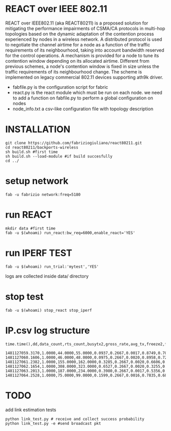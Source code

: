# REACT over IEEE 802.11

REACT over IEEE802.11 (aka REACT80211) is a proposed solution for mitigating the performance impairments of CSMA/CA protocols in multi-hop topologies based on the dynamic adaptation of the contention process experienced by nodes in a wireless network. A distributed protocol is used to negotiate the channel airtime for a node as a function of the traffic requirements of its neighbourhood, taking into account bandwidth reserved for the control operations. A mechanism is provided for a node to tune its contention window depending on its allocated airtime. Different from previous schemes, a node's contention window is fixed in size unless the traffic requirements of its neighbourhood change. The scheme is implemented on legacy commercial 802.11 devices supporting ath9k driver.

 - fabfile.py is the configuration script for fabric
 - react.py is the react module which must be run on each node. we need to add a function on fabfile.py to perform a global configuration on nodes
 - node_info.txt a csv-like configuration file with topology description

# INSTALLATION
    git clone https://github.com/fabriziogiuliano/react80211.git
    cd react80211/backports-wireless
    sh build.sh #first time
    sh build.sh --load-module #if build succesfully
    cd ../

# setup network
    fab -u fabrizio network:freq=5180
# run REACT
    mkdir data #first time
    fab -u $(whoami) run_react:bw_req=6000,enable_react='YES'
# run IPERF TEST
    fab -u $(whoami) run_trial:'mytest','YES'
logs are collected inside data/ directory
#   stop test
    fab -u $(whoami) stop_react stop_iperf

# IP.csv log structure
    time.time(),dd,data_count,rts_count,busytx2,gross_rate,avg_tx,freeze2,freeze_predict,tx_goal,I,cw,cw_,psucc,thr

    1481127059.3170,1.0000,44.0000,55.0000,0.0937,0.2667,0.0017,0.8749,0.7079,156.6048,0.0000,36.0885,31.0000,0.8000,0.5174
    1481127060.1606,1.0000,46.0000,48.0000,0.0975,0.2667,0.0020,0.8958,0.7279,131.3171,0.0000,9.2071,15.0000,0.9583,0.5410
    1481127061.2382,1.0000,155.0000,162.0000,0.3285,0.2667,0.0020,0.6606,0.7214,131.5241,0.0000,20.1757,15.0000,0.9568,1.8228
    1481127062.1654,1.0000,308.0000,323.0000,0.6527,0.2667,0.0020,0.3255,0.6873,131.9594,0.0000,77.5323,63.0000,0.9536,3.6221
    1481127063.2013,1.0000,187.0000,234.0000,0.3980,0.2667,0.0017,0.5356,0.6525,156.7678,0.0000,114.5603,127.0000,0.7991,2.1991
    1481127064.2528,1.0000,75.0000,99.0000,0.1599,0.2667,0.0016,0.7835,0.6839,165.1249,0.0000,66.4639,63.0000,0.7576,0.8820

# TODO
add link estimation tests

    python link_test.py # receive and collect success probability
    python link_test.py -e #send broadcast pkt
